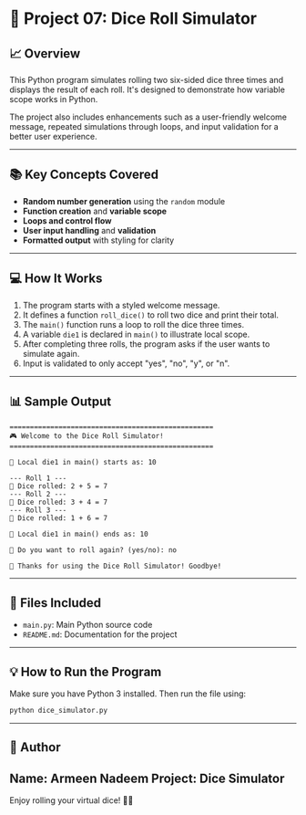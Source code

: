 # 🎲 Project 07: Dice Roll Simulator

## 📈 Overview
This Python program simulates rolling two six-sided dice three times and displays the result of each roll. It's designed to demonstrate how variable scope works in Python.

The project also includes enhancements such as a user-friendly welcome message, repeated simulations through loops, and input validation for a better user experience.

---

## 📚 Key Concepts Covered
- **Random number generation** using the `random` module
- **Function creation** and **variable scope**
- **Loops and control flow**
- **User input handling** and **validation**
- **Formatted output** with styling for clarity

---

## 💻 How It Works
1. The program starts with a styled welcome message.
2. It defines a function `roll_dice()` to roll two dice and print their total.
3. The `main()` function runs a loop to roll the dice three times.
4. A variable `die1` is declared in `main()` to illustrate local scope.
5. After completing three rolls, the program asks if the user wants to simulate again.
6. Input is validated to only accept "yes", "no", "y", or "n".

---

## 📊 Sample Output
```
==================================================
🎮 Welcome to the Dice Roll Simulator!
==================================================

🔧 Local die1 in main() starts as: 10

--- Roll 1 ---
🎲 Dice rolled: 2 + 5 = 7
--- Roll 2 ---
🎲 Dice rolled: 3 + 4 = 7
--- Roll 3 ---
🎲 Dice rolled: 1 + 6 = 7

🔧 Local die1 in main() ends as: 10

🔁 Do you want to roll again? (yes/no): no

👋 Thanks for using the Dice Roll Simulator! Goodbye!
```

---

## 📁 Files Included
- `main.py`: Main Python source code
- `README.md`: Documentation for the project

---

## 💡 How to Run the Program
Make sure you have Python 3 installed. Then run the file using:
```bash
python dice_simulator.py
```

---

## 👤 Author
**Name:** Armeen Nadeem 
**Project:** Dice Simulator  
---

Enjoy rolling your virtual dice! 🎲🎉

